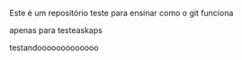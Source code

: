Este é um repositório teste para ensinar como o git funciona

apenas para testeaskaps


testandooooooooooooo


